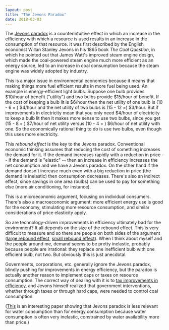 ```yaml
---
layout: post
title: "The Jevons Paradox"
date: 2018-03-03
---
```


<p>The <a href="https://pdfs.semanticscholar.org/f247/b8fae38e0c46bb9d1020b0be0d589db28446.pdf">Jevons paradox</a> is a counterintuitive effect in which an increase in the efficiency with which a resource is used results in an increase in the consumption of that resource. It was first described by the English economist Willan Stanley Jevons in his 1865 book <i>The Coal Question</i>, in which he pointed out that James Watt's improved steam engine design, which made the coal-powered steam engine much more efficient as an energy source, led to an increase in coal consumption because the steam engine was widely adopted by industry.</p>

<p>This is a major issue in environmental economics because it means that making things more fuel efficient results in more fuel being used. An example is energy-efficient light bulbs. Suppose one bulb provides $10/hour of benefit ("utility") and two bulbs provide $15/hour of benefit. If the cost of keeping a bulb lit is $6/hour then the net utility of one bulb is (10 - 6 = ) $4/hour and the net utility of two bulbs is (15 - 12 =) $3/hour. But if improvements in electricity mean that you only need $4/hour of electricity to keep a bulb lit then it makes more sense to use two bulbs, since you get (15 - 8 = ) $7/hour of net utility versus (10 - 4 = ) $6/hour of net utility with one. So the economically rational thing to do is use two bulbs, even though this uses more electricity.</p>

<p>This <i>rebound effect</i> is the key to the Jevons paradox. Conventional economic thinking assumes that reducing the cost of something increases the demand for it. If the demand increases rapidly with a reduction in price -- if the demand is "elastic" -- then an increase in efficiency increases the net consumption and we have a Jevons paradox. On the other hand if the demand doesn't increase much even with a big reduction in price (the demand is inelastic) then consumption decreases. There's also an indirect effect, since savings in one area (bulbs) can be used to pay for something else (more air conditioning, for instance).</p>

<p>This is a microeconomic argument, focusing on individual consumers. There's also a macroeconomic argument: more efficient energy use is good for the economy, stimulating more resource consumption, and similar considerations of price elasticity apply.</p>

<p>So are technology-driven improvements in efficiency ultimately bad for the environment? It all depends on the size of the rebound effect. This is very difficult to measure and so there are people on both sides of the argument (<a href="https://www.sciencedirect.com/science/article/pii/S0301421508007428">large rebound effect</a>, <a href="http://environment.yale.edu/gillingham/GillinghamRapsonWagner_Rebound.pdf">small rebound effect</a>). When I think about myself and the people around me, demand seems to be pretty inelastic, probably because people are irrational: they replace one inefficient bulb with one efficient bulb, not two. But obviously this is just anecdotal.</p>

<p>Governments, corporations, etc. generally ignore the Jevons paradox, blindly pushing for improvements in energy efficiency, but the paradox is actually another reason to implement caps or taxes on resource consumption. The correct way of dealing with it is to <a href="https://www.sciencedirect.com/science/article/pii/S0921800996000778?via%3Dihub">tax improvements in efficiency</a>, and Jevons himself realized that government interventions, whether through taxes or through hard caps, were needed to control coal consumption.</p>

<p>(<a href="https://halshs.archives-ouvertes.fr/halshs-00991778/document">This</a> is an interesting paper showing that Jevons paradox is less relevant for water consumption than for energy consumption because water consumption is often very inelastic, constrained by water availability more than price.)</p>








